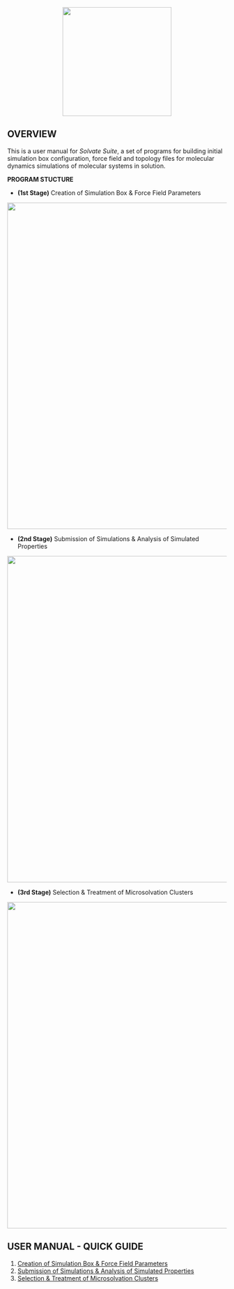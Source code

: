<div align="center">
<img src="https://user-images.githubusercontent.com/69423088/253824433-a6b55273-b084-4283-a0b6-b8d40bc52890.png" width="250px"/>
</div>

## OVERVIEW

This is a user manual for _Solvate Suite_, a set of programs for building initial simulation box configuration, force field and topology files for molecular dynamics simulations of molecular systems in solution.

**PROGRAM STUCTURE**

* **(1st Stage)** Creation of Simulation Box & Force Field Parameters

<div align="center">
<img src="https://github.com/otaviolsantana/solvate/assets/69423088/cf13d12e-1b75-411c-a058-0317c1b7d890" width="750px"/>
</div>

* **(2nd Stage)** Submission of Simulations & Analysis of Simulated Properties

<div align="center">
<img src="https://github.com/otaviolsantana/solvate/assets/69423088/f4d64def-8bed-440c-86b1-bf35764036bd" width="750px"/>
</div>

* **(3rd Stage)** Selection & Treatment of Microsolvation Clusters

<div align="center">
<img src="https://github.com/otaviolsantana/solvate/assets/69423088/948efc7e-f83f-4539-916c-69ab189da808" width="750px"/>
</div>

## USER MANUAL - QUICK GUIDE

1. [Creation of Simulation Box & Force Field Parameters](https://github.com/otaviolsantana/solvate/blob/main/manual/1st_Stage.md)
2. [Submission of Simulations & Analysis of Simulated Properties](https://github.com/otaviolsantana/solvate/blob/main/manual/2nd_Stage.md)
3. [Selection & Treatment of Microsolvation Clusters](https://github.com/otaviolsantana/solvate/blob/main/manual/3rd_Stage.md)
